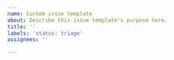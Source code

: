 ```yaml
---
name: Custom issue template
about: Describe this issue template's purpose here.
title: ''
labels: 'status: triage'
assignees: ''

---
```



